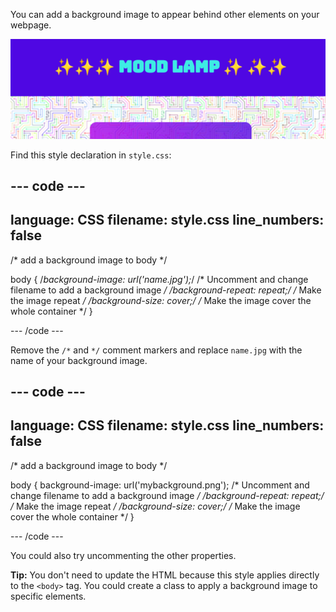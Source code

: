 You can add a background image to appear behind other elements on your webpage.

![A colourful electronic circuit background behind the main content on a webpage.](images/background-image.png)

Find this style declaration in `style.css`:

## --- code ---

language: CSS
filename: style.css
line_numbers: false
--------------------------------------------------------

/\* add a background image to body \*/

body {
/_background-image: url('name.jpg');_/ /\* Uncomment and change filename to add a background image _/
/_background-repeat: repeat;_/ /_ Make the image repeat _/
/_background-size: cover;_/ /_ Make the image cover the whole container \*/
}

\--- /code ---

Remove the `/*` and `*/` comment markers and replace `name.jpg` with the name of your background image.

## --- code ---

language: CSS
filename: style.css
line_numbers: false
--------------------------------------------------------

/\* add a background image to body \*/

body {
background-image: url('mybackground.png'); /\* Uncomment and change filename to add a background image _/
/_background-repeat: repeat;_/ /_ Make the image repeat _/
/_background-size: cover;_/ /_ Make the image cover the whole container \*/
}

\--- /code ---

You could also try uncommenting the other properties.

**Tip:** You don't need to update the HTML because this style applies directly to the `<body>` tag. You could create a class to apply a background image to specific elements.
